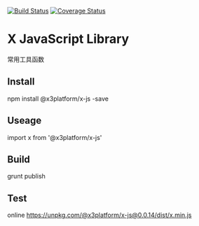 [![Build Status](https://travis-ci.org/x3platform/x-js.svg?branch=master)](https://travis-ci.org/x3platform/x-js) [![Coverage Status](https://coveralls.io/repos/github/x3platform/x-js/badge.svg?branch=master)](https://coveralls.io/github/x3platform/x-js?branch=master) 

# X JavaScript Library  
常用工具函数

## Install
npm install @x3platform/x-js -save

## Useage
import x from '@x3platform/x-js'

## Build
grunt publish

## Test

online
https://unpkg.com/@x3platform/x-js@0.0.14/dist/x.min.js


